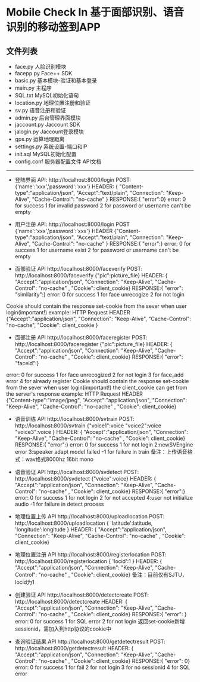 Mobile Check In
基于面部识别、语音识别的移动签到APP
=============

文件列表
----------------------------

* face.py 	人脸识别模块
* facepp.py 	Face++ SDK
* basic.py 	基本模块-验证和基本登录
* main.py 	主程序
* SQL.txt 	MySQL初始化语句
* location.py	地理位置注册和验证
* sv.py		语音注册和验证
* admin.py	后台管理界面模块
* jaccount.py	Jaccount SDK
* jalogin.py	Jaccount登录模块
* gps.py	运算地理距离
* settings.py	系统设置-端口和IP
* init.sql	MySQL初始化配置
* config.conf	服务器配置文件
API文档
----------------------------
* 登陆界面
API:    http://localhost:8000/login
POST:    {'name':'xxx','password':'xxx'}
HEADER:  {  "Content-type":"application/json",
            "Accept":"text/plain",
            "Connection": "Keep-Alive", 
            "Cache-Control": "no-cache" }
RESPONSE:{  "error":0}
error:  0 for success
        1 for invalid password
        2 for password or username can't be empty

* 用户注册
API:    http://localhost:8000/login
POST   {'name':'xxx','password':'xxx'}
HEADER {"Content-type":"application/json",
        "Accept":"text/plain",
        "Connection": "Keep-Alive", 
        "Cache-Control": "no-cache" }
RESPONSE:{  "error":}
error:  0 for success
        1 for username exist
        2 for password or username can't be empty

* 面部验证
API http://localhost:8000/faceverify
POST:	http://localhost:8000/faceverify
		{"pic":picture_file}
HEADER:  {  "Accept":"application/json",
			"Connection": "Keep-Alive", 
			"Cache-Control": "no-cache" ,
			"Cookie": client_cookie}
RESPONSE:{  "error":
			"similarity":}
error:	0 for success
		1 for face unrecogize
		2 for not login

Cookie should contain the response set-cookie from the sever when user login(important!)
example:	HTTP Request HEADER		
			{"Accept":"application/json",
			"Connection": "Keep-Alive", 
			"Cache-Control": "no-cache",
			"Cookie": client_cookie }

* 面部注册
API http://localhost:8000/faceregister
POST:	http://localhost:8000/faceregister
		{"pic":picture_file}
HEADER:  {  "Accept":"application/json",
			"Connection": "Keep-Alive", 
			"Cache-Control": "no-cache" ,
			"Cookie": client_cookie}
RESPONSE:{  "error":
			"faceid":}

error:	0 for success
		1 for face unrecogized
		2 for not login
		3 for face_add error
		4 for already register
Cookie should contain the response set-cookie from the sever when user login(important!)
the client_cookie can get from the server's response
example:	HTTP Request HEADER		
			{"Content-type":"image/jpeg",
			"Accept":"application/json",
			"Connection": "Keep-Alive", 
			"Cache-Control": "no-cache" ,
			"Cookie": client_cookie}

* 语音训练
API http://localhost:8000/svtrain
POST:	http://localhost:8000/svtrain
		{"voice1":voice
		"voice2":voice
		"voice3":voice
		}
HEADER:  {  "Accept":"application/json",
			"Connection": "Keep-Alive", 
			"Cache-Control": "no-cache" ,
			"Cookie": client_cookie}
RESPONSE:{  "error":}
error:	0 for success
		1 for not login
		2:newSVEngine error
		3:speaker adapt model failed
		-1 for failure in train
备注：上传语音格式：wav格式8000hz 16bit mono

* 语音验证
API http://localhost:8000/svdetect
POST:	http://localhost:8000/svdetect
		{"voice":voice}
HEADER:  {  "Accept":"application/json",
			"Connection": "Keep-Alive", 
			"Cache-Control": "no-cache" ,
			"Cookie": client_cookie}
RESPONSE:{  "error":}
error:	0 for success
		1 for not login
		2 for not accepted
		4:user not initialize audio
		-1 for failure in detect process

* 地理位置上传
API http://localhost:8000/uploadlocation
POST:   http://localhost:8000/uploadlocation
	{
		'latitude':latitude,
		'longitude':longitude
	}
HEADER:  {  "Accept":"application/json",
            "Connection": "Keep-Alive", 
            "Cache-Control": "no-cache" ,
            "Cookie": client_cookie}

* 地理位置注册
API http://localhost:8000/registerlocation
POST:   http://localhost:8000/registerlocation
	{
		'locid':1 
	}
HEADER:  {  "Accept":"application/json",
            "Connection": "Keep-Alive", 
            "Cache-Control": "no-cache" ,
            "Cookie": client_cookie}
备注：目前仅有SJTU，locid为1

* 创建验证
API http://localhost:8000/detectcreate
POST:   http://localhost:8000/detectcreate
HEADER:  {  "Accept":"application/json",
            "Connection": "Keep-Alive", 
            "Cache-Control": "no-cache" ,
            "Cookie": client_cookie}
RESPONSE:{  "error": }
error:  0 for success
        1 for SQL error
        2 for not login
返回set-cookie新增sessionid，需加入到http协议的cookie中

* 查询验证结果
API http://localhost:8000/getdetectresult
POST:   http://localhost:8000/getdetectresult
HEADER:  {  "Accept":"application/json",
            "Connection": "Keep-Alive", 
            "Cache-Control": "no-cache" ,
            "Cookie": client_cookie}
RESPONSE:{  "error": 0}
error:  0 for success
        1 for fail
        2 for not login
        3 for no sessionid
        4 for SQL error
